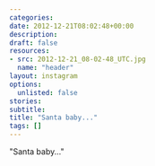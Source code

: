```yaml
---
categories:
date: 2012-12-21T08:02:48+00:00
description:
draft: false
resources:
- src: 2012-12-21_08-02-48_UTC.jpg
  name: "header"
layout: instagram
options:
  unlisted: false
stories:
subtitle:
title: "Santa baby..."
tags: []
---
```


"Santa baby..."
